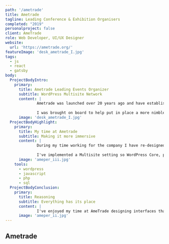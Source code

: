 ```yaml
---
path: '/ametrade'
title: Ametrade
tagline: Leading Conference & Exhibition Organisers
completed: "2019"
personalproject: false
client: AmeTrade
role: Web Developer, UI/UX Designer
website:
  url: 'https://ametrade.org/'
featureImage: 'desk_ametrade_I.jpg'
tags:
  - js
  - react
  - gatsby
body:
  ProjectBodyIntro:
    primary:
      title: Ametrade Leading Events Organizer
      subtitle: WordPress Multisite Network
      content: |
              Ametrade was launched over 20 years ago and have established themselves as a leader organising world-class industry focused events. Their solutions serve over 100 thousand professionals around the world to showcase products and services. 
              
              I was brought on board to help put in place a more nimble and redundant development workflow and work with the team to define a more robust visual language for the brand.
      image: 'desk_ametrade_I.jpg'
  ProjectBodyHighlight:
    primary:
      title: My time at Ametrade
      subtitle: Making it more immersive
      content: |
              During my time working for the company I have re-designed Ametrade online presence. A key aim was to deliver an outstanding & interactive online experience for users, one that allowed them to simply and quickly access information on AmeTrade services.
              
              I've implemented a Multisite setting so WordPress Core, plugins and themes updates, and user management can be done from one centralized place, instead of having the need to update each site separately.
      image: 'ameper_iii.jpg'
    tools:
      - wordpress
      - javascript
      - php
      - sql
  ProjectBodyConclusion:
    primary:
      title: Reasoning
      subtitle: Everything has its place
      content: |
              I've enjoyed my time at AmeTrade designing interfaces that satisfy both client and user needs while growing AmeTrade's brand and visual identity to reach new markets and clientele.
      image: 'ameper_ii.jpg'
---
```


## Ametrade